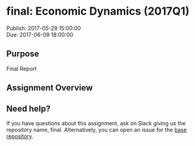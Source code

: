 # final: Economic Dynamics (2017Q1)

Publish: 2017-05-29 15:00:00  
Due: 2017-06-09 18:00:00

## Purpose

Final Report

## Assignment Overview



## Need help?

If you have questions about this assignment, ask on Slack giving us the repository name, final. Alternatively, you can open an issue for the [base repository](https://github.com/rokko-ed17q1/final/issues). 
